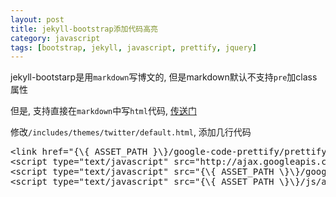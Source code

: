 ```yaml
---
layout: post
title: jekyll-bootstrap添加代码高亮
category: javascript
tags: [bootstrap, jekyll, javascript, prettify, jquery]
---
```


jekyll-bootstarp是用`markdown`写博文的, 但是markdown默认不支持`pre`加class属性

但是, 支持直接在`markdown`中写`html`代码, [传送门](http://daringfireball.net/projects/markdown/syntax#html)

修改`/includes/themes/twitter/default.html`, 添加几行代码

<pre class="prettyprint linenums">
&lt;link href="{\{ ASSET_PATH }\}/google-code-prettify/prettify.css" rel="stylesheet" type="text/css" media="all"&gt;
&lt;script type="text/javascript" src="http://ajax.googleapis.com/ajax/libs/jquery/1.7.2/jquery.min.js"&gt;&lt;/script&gt;
&lt;script type="text/javascript" src="{\{ ASSET_PATH \}\}/google-code-prettify/prettify.js"&gt;&lt;/script&gt;
&lt;script type="text/javascript" src="{\{ ASSET_PATH \}\}/js/application.js"&gt;&lt;/script&gt;
</pre>
